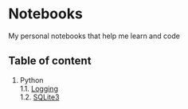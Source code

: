 # Notebooks
My personal notebooks that help me learn and code

## Table of content
1. Python  
1.1. [Logging](https://github.com/gsostarko/Notebooks/tree/main/Python/Logging)  
1.2. [SQLite3](https://github.com/gsostarko/Notebooks/tree/main/Python/SQlite3)  
